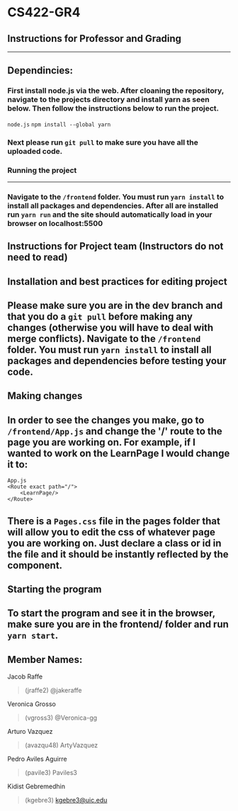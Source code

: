 # CS422-GR4

## Instructions for Professor and Grading
------------------------------------------
## Dependincies:
### First install node.js via the web. After cloaning the repository, navigate to the projects directory and install yarn as seen below. Then follow the instructions below to run the project.

```node.js```
```npm install --global yarn```

### Next please run ```git pull``` to make sure you have all the uploaded code.

### Running the project
------------------------------------------
### Navigate to the ```/frontend``` folder. You must run ```yarn install``` to install all packages and dependencies. After all are installed run ```yarn run``` and the site should automatically load in your browser on localhost:5500



## Instructions for Project team (Instructors do not need to read)
## Installation and best practices for editing project
## Please make sure you are in the dev branch and that you do a ```git pull``` before making any changes (otherwise you will have to deal with merge conflicts). Navigate to the ```/frontend``` folder. You must run ```yarn install``` to install all packages and dependencies before testing your code.

## Making changes
## In order to see the changes you make, go to ```/frontend/App.js``` and change the '/' route to the page you are working on. For example, if I wanted to work on the LearnPage I would change it to:
```
App.js
<Route exact path="/">
    <LearnPage/>
</Route>
```
## There is a ```Pages.css``` file in the pages folder that will allow you to edit the css of whatever page you are working on. Just declare a class or id in the file and it should be instantly reflected by the component. 
## Starting the program
## To start the program and see it in the browser, make sure you are in the frontend/ folder and run ```yarn start```.



## Member Names:

Jacob Raffe 
> (jraffe2) @jakeraffe

Veronica Grosso
> (vgross3) @Veronica-gg

Arturo Vazquez
> (avazqu48) ArtyVazquez

Pedro Aviles Aguirre
> (pavile3) Paviles3

Kidist Gebremedhin
> (kgebre3) kgebre3@uic.edu



